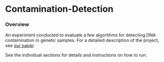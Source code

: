 # Contamination-Detection

### Overview
An experiment conducted to evaluate a few algorithms for detecting DNA contamination in genetic samples. For a detailed description of the project, see [our paper](https://docs.google.com/document/d/1H0eskVyN2bw598BKahwPZZeatdrgg8UWtNJwoevdmlU/edit?usp=sharing)

See the individual sections for details and instructions on how to run.
